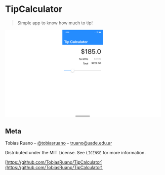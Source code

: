 # TipCalculator
> Simple app to know how much to tip!

![](header.png)

## Meta

Tobias Ruano – [@tobiasruano](https://twitter.com/tobiasruano) – truano@uade.edu.ar

Distributed under the MIT License. See ``LICENSE`` for more information.

[https://github.com/TobiasRuano/TipCalculator](https://github.com/TobiasRuano/TipCalculator)
